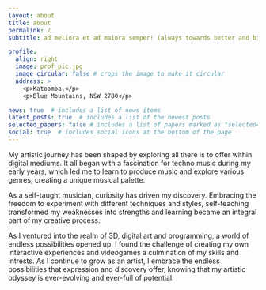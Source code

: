 ```yaml
---
layout: about
title: about
permalink: /
subtitle: ad meliora et ad maiora semper! (always towards better and bigger things!)

profile:
  align: right
  image: prof_pic.jpg
  image_circular: false # crops the image to make it circular
  address: >    
    <p>Katoomba,</p>
    <p>Blue Mountains, NSW 2780</p>

news: true  # includes a list of news items
latest_posts: true  # includes a list of the newest posts
selected_papers: false # includes a list of papers marked as "selected={true}"
social: true  # includes social icons at the bottom of the page
---
```


My artistic journey has been shaped by exploring all there is to offer within digital mediums. It all began with a fascination for techno music during my early years, which led me to learn to produce music and explore various genres, creating a unique musical palette.

As a self-taught musician, curiosity has driven my discovery. Embracing the freedom to experiment with different techniques and styles, self-teaching transformed my weaknesses into strengths and learning became an integral part of my creative process.

As I ventured into the realm of 3D, digital art and programming, a world of endless possibilities opened up. I found the challenge of creating my own interactive experiences and videogames a 
culmination of my skills and intrests.
As I continue to grow as an artist, I embrace the endless possibilities that expression and discovery offer, knowing that my artistic odyssey is ever-evolving and ever-full of potential.
